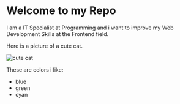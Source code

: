 # Welcome to my Repo

I am a IT Specialist at Programming and i want to improve my Web Development Skills at the Frontend field.

Here is a picture of a cute cat.

![cute cat](https://www.cats.org.uk/uploads/images/featurebox_sidebar_kids/grief-and-loss.jpg)


These are colors i like:

- blue
- green
- cyan




